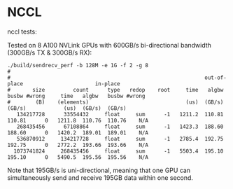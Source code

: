 # NCCL

nccl tests:

Tested on 8 A100 NVLink GPUs with 600GB/s bi-directional bandwidth (300GB/s TX & 300GB/s RX):
```
./build/sendrecv_perf -b 128M -e 1G -f 2 -g 8
#
#                                                              out-of-place                       in-place          
#       size         count      type   redop    root     time   algbw   busbw #wrong     time   algbw   busbw #wrong
#        (B)    (elements)                               (us)  (GB/s)  (GB/s)            (us)  (GB/s)  (GB/s)  
   134217728      33554432     float     sum      -1   1211.2  110.81  110.81      0   1211.8  110.76  110.76    N/A
   268435456      67108864     float     sum      -1   1423.3  188.60  188.60      0   1420.2  189.01  189.01    N/A
   536870912     134217728     float     sum      -1   2785.4  192.75  192.75      0   2772.2  193.66  193.66    N/A
  1073741824     268435456     float     sum      -1   5503.4  195.10  195.10      0   5490.5  195.56  195.56    N/A
```

Note that 195GB/s is uni-directional, meaning that one GPU can simultaneously send and receive 195GB data within one second.
